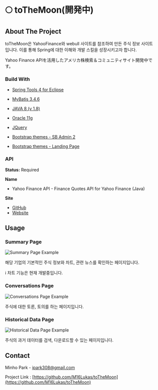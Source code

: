 # 🌕 toTheMoon(開発中)
 
<!-- ABOUT THE PROJECT -->
## About The Project

toTheMoon은 YahooFinance와 webull 사이트를 참조하여 만든 주식 정보 사이트 입니다.
이를 통해 Spring에 대한 이해와 개발 스킬을 성장시키고자 합니다.

Yahoo Finance APIを活用したアメリカ株検索＆コミュニティサイト開発中です。

### Build With

* [Spring Tools 4 for Eclipse](https://spring.io/tools)
* [MyBatis 3.4.6](https://github.com/mybatis/mybatis-3/releases/tag/mybatis-3.4.6)
* [JAVA 8 (v 1.8)](https://www.oracle.com/java/technologies/javase/javase-jdk8-downloads.html)
* [Oracle 11g](https://edelivery.oracle.com/osdc/faces/SoftwareDelivery)
* [JQuery](https://jquery.com)

* [Bootstrap themes - SB Admin 2](https://startbootstrap.com/theme/sb-admin-2) 
* [Bootstrap themes - Landing Page](https://startbootstrap.com/theme/landing-page)


### API
**Status:** Required

**Name**
- Yahoo Finance API - Finance Quotes API for Yahoo Finance (Java)

**Site**
- [GitHub](https://github.com/sstrickx/yahoofinance-api)
- [Website](https://financequotes-api.com/)

<!-- USAGE -->
## Usage

### Summary Page

![Summary Page Example](https://user-images.githubusercontent.com/46748131/128843078-de0ec6d9-2a9a-4e5e-88cc-83d9b728bcec.gif)

해당 기업의 기본적인 주식 정보와 차트, 관련 뉴스를 확인하는 페이지입니다.

ℹ️ 차트 기능은 현재 개발중입니다.

### Conversations Page

![Conversations Page Example](https://user-images.githubusercontent.com/46748131/128843148-6daa0b92-1992-4c68-ac96-30869aba774c.gif)

주식에 대한 토론, 토의를 하는 페이지입니다.

### Historical Data Page

![Historical Data Page Example](https://user-images.githubusercontent.com/46748131/128844079-fdf2177e-0cd1-4515-b562-a8ceabbf3309.gif)

주식의 과거 데이터를 검색, 다운로드할 수 있는 페이지입니다.


<!-- CONTECT -->
## Contact

Minho Park - ipark308@gmail.com

Project Link : [https://github.com/M16Lukas/toTheMoon](https://github.com/M16Lukas/toTheMoon)
